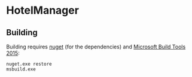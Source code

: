 # HotelManager

## Building
Building requires [nuget](https://dist.nuget.org/index.html) (for the dependencies) and [Microsoft Build Tools 2015](https://www.microsoft.com/en-us/download/details.aspx?id=48159):

```
nuget.exe restore
msbuild.exe
```
